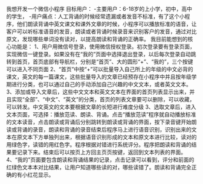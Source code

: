 我想开发一个微信小程序
目标用户：
-主要用户：6-18岁的上小学，初中，高中的学生，
-用户痛点：人工背诵的时候经常遗漏或者发音不标准，有了这个小程序，他们朗读背诵中英文课文和课外文章的时候，小程序可以播放标准的语音，让客户可以听标准语音的发音，朗读或者背诵时候录音来识别客户的发音，通过对比原文，发现哪些单词没有读对，以提高朗读和背诵的正确率。
我目前能想到的核心功能是：
1、用户用微信号登录，使用微信授权登录。初次登录要有登录页面，实现微信一键登录。如果没有在“我的”页面中选择退出登录，以后每次登录自动跳转到首页，首页底部有导航栏，分别是“首页”、大的圆形“+”、“我的”，三个按键可以进入不同页面
2、“首页”中按“+”可以批量导入自己所上的年级的中文必背的课文，英文的每一篇课文，这些批量导入的文章已经预存在小程序中并且按年级学期进行分类，也可以通过自己的手动添加自己兴趣的中文文本，或者英文文本。
3、添加或导入文章后，这些中文文本和英文文本在界面的首页列表显示出来，并且实现“全部”、“中文”、“英文”的分类，首页的列表文章要可以删除，可以收藏，可以转发。中文英文的文本要根据文章的长短进行难度分级
3、选取文章后，进入文本页面，可选择：播放范读、朗读、背诵。点击“播放范读”程序就自动播放标准的文本读音，点击朗读或背诵后分别跳转到朗读或背诵的界面，按下录音键开始朗读或背诵的录音，朗读和背诵的录音结束后程序马上进行语音识别，识别出来的文本在原文本下方单独列出来，根据语音识别形成的文本和原文本进行比较，读对的用绿色字，读错的用红色字。程序根据对错进行系统评分。程序把朗读和背诵的结果要记录下来。结束后可以按页上方回主页页按键，返回到文本列表的界面。
4、“我的”页面要包含朗读和背诵结果的记录，点击记录可以看到，评分和前面的红绿色文本本对比结果，让用户知道哪些读的对，哪些读错了。朗读和背诵完全正确的有小红花显示。

